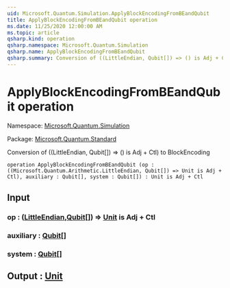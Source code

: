 ```yaml
---
uid: Microsoft.Quantum.Simulation.ApplyBlockEncodingFromBEandQubit
title: ApplyBlockEncodingFromBEandQubit operation
ms.date: 11/25/2020 12:00:00 AM
ms.topic: article
qsharp.kind: operation
qsharp.namespace: Microsoft.Quantum.Simulation
qsharp.name: ApplyBlockEncodingFromBEandQubit
qsharp.summary: Conversion of ((LittleEndian, Qubit[]) => () is Adj + Ctl) to BlockEncoding
---
```


# ApplyBlockEncodingFromBEandQubit operation

Namespace: [Microsoft.Quantum.Simulation](xref:Microsoft.Quantum.Simulation)

Package: [Microsoft.Quantum.Standard](https://nuget.org/packages/Microsoft.Quantum.Standard)


Conversion of ((LittleEndian, Qubit[]) => () is Adj + Ctl) to BlockEncoding

```qsharp
operation ApplyBlockEncodingFromBEandQubit (op : ((Microsoft.Quantum.Arithmetic.LittleEndian, Qubit[]) => Unit is Adj + Ctl), auxiliary : Qubit[], system : Qubit[]) : Unit is Adj + Ctl
```


## Input

### op : ([LittleEndian](xref:Microsoft.Quantum.Arithmetic.LittleEndian),[Qubit](xref:microsoft.quantum.concepts.the-qubit)[]) => [Unit](xref:microsoft.quantum.user-guide.language.types)  is Adj + Ctl




### auxiliary : [Qubit](xref:microsoft.quantum.concepts.the-qubit)[]




### system : [Qubit](xref:microsoft.quantum.concepts.the-qubit)[]





## Output : [Unit](xref:microsoft.quantum.user-guide.language.types)


